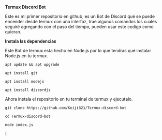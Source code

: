 **Termux Discord Bot**

Este es mi primer repositorio en github, es un Bot de Discord qué se puede encender desde termux con una interfaz, trae algunos comandos los cuales seguiré agregando con el paso del tiempo, pueden usar este codigo como quieran. 

**Instala las dependencias**

Este Bot de termux esta hecho en Node.js por lo que tendras qué instalar Node.js en tu termux. 

`apt update && apt upgrade`

`apt install git`

`apt install nodejs`

`apt install discordjs`

Ahora instala el repositorio en tu terminal de termux y ejecutalo. 

`git clone https://github.com/Keiji821/Termux-discord-bot`

`cd Termux-discord-bot`

`node index.js`

`🍁 
`


